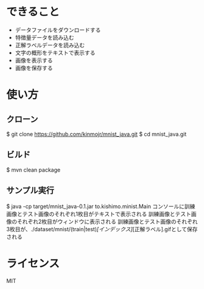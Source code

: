# できること
- データファイルをダウンロードする
- 特徴量データを読み込む
- 正解ラベルデータを読み込む
- 文字の概形をテキストで表示する
- 画像を表示する
- 画像を保存する

# 使い方
## クローン
$ git clone https://github.com/kinmojr/mnist_java.git
$ cd mnist_java.git

## ビルド
$ mvn clean package

## サンプル実行
$ java -cp target/mnist_java-0.1.jar to.kishimo.minist.Main
コンソールに訓練画像とテスト画像のそれぞれ1枚目がテキストで表示される
訓練画像とテスト画像のそれぞれ2枚目がウィンドウに表示される
訓練画像とテスト画像のそれぞれ3枚目が、./dataset/mnist/(train|test)_[インデックス]_[正解ラベル].gifとして保存される

# ライセンス
MIT